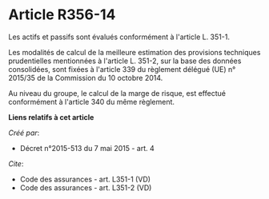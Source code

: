 # Article R356-14

Les actifs et passifs sont évalués conformément à l'article L. 351-1. 

Les modalités de calcul de la meilleure estimation des provisions techniques prudentielles mentionnées à l'article L. 351-2,
sur la base des données consolidées, sont fixées à l'article 339 du règlement délégué (UE) n° 2015/35 de la Commission du 10
octobre 2014. 

Au niveau du groupe, le calcul de la marge de risque, est effectué conformément à l'article 340 du même règlement.

**Liens relatifs à cet article**

_Créé par_:

  - Décret n°2015-513 du 7 mai 2015 - art. 4

_Cite_:

  - Code des assurances - art. L351-1 (VD)
  - Code des assurances - art. L351-2 (VD)
